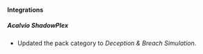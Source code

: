 
#### Integrations

##### Acalvio ShadowPlex
- Updated the pack category to *Deception & Breach Simulation*.